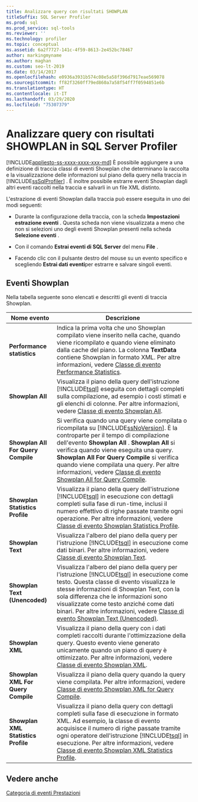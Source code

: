 ```yaml
---
title: Analizzare query con risultati SHOWPLAN
titleSuffix: SQL Server Profiler
ms.prod: sql
ms.prod_service: sql-tools
ms.reviewer: ''
ms.technology: profiler
ms.topic: conceptual
ms.assetid: 6a2f7727-141c-4f59-8613-2e452bc78467
author: markingmyname
ms.author: maghan
ms.custom: seo-lt-2019
ms.date: 03/14/2017
ms.openlocfilehash: e0936a3931b574c08e5a58f396d7917eae569078
ms.sourcegitcommit: ff82f3260ff79ed860a7a58f54ff7f0594851e6b
ms.translationtype: HT
ms.contentlocale: it-IT
ms.lasthandoff: 03/29/2020
ms.locfileid: "75307379"
---
```

# <a name="analyze-queries-with-showplan-results-in-sql-server-profiler"></a>Analizzare query con risultati SHOWPLAN in SQL Server Profiler

[!INCLUDE[appliesto-ss-xxxx-xxxx-xxx-md](../../includes/appliesto-ss-xxxx-xxxx-xxx-md.md)]
  È possibile aggiungere a una definizione di traccia classi di eventi Showplan che determinano la raccolta e la visualizzazione delle informazioni sul piano della query nella traccia in [!INCLUDE[ssSqlProfiler](../../includes/sssqlprofiler-md.md)] . È inoltre possibile estrarre eventi Showplan dagli altri eventi raccolti nella traccia e salvarli in un file XML distinto.  
  
 L'estrazione di eventi Showplan dalla traccia può essere eseguita in uno dei modi seguenti:  
  
-   Durante la configurazione della traccia, con la scheda **Impostazioni estrazione eventi** . Questa scheda non viene visualizzata a meno che non si selezioni uno degli eventi Showplan presenti nella scheda **Selezione eventi** .  
  
-   Con il comando **Estrai eventi di SQL Server** del menu **File** .  
  
-   Facendo clic con il pulsante destro del mouse su un evento specifico e scegliendo **Estrai dati eventi**per estrarre e salvare singoli eventi.  
  
## <a name="showplan-events"></a>Eventi Showplan  
 Nella tabella seguente sono elencati e descritti gli eventi di traccia Showplan.  
  
|Nome evento|Descrizione|  
|----------------|-----------------|  
|**Performance statistics**|Indica la prima volta che uno Showplan compilato viene inserito nella cache, quando viene ricompilato e quando viene eliminato dalla cache del piano. La colonna **TextData** contiene Showplan in formato XML. Per altre informazioni, vedere [Classe di evento Performance Statistics](../../relational-databases/event-classes/performance-statistics-event-class.md).|  
|**Showplan All**|Visualizza il piano della query dell'istruzione [!INCLUDE[tsql](../../includes/tsql-md.md)] eseguita con dettagli completi sulla compilazione, ad esempio i costi stimati e gli elenchi di colonne. Per altre informazioni, vedere [Classe di evento Showplan All](../../relational-databases/event-classes/showplan-all-event-class.md).|  
|**Showplan All For Query Compile**|Si verifica quando una query viene compilata o ricompilata su [!INCLUDE[ssNoVersion](../../includes/ssnoversion-md.md)]. È la controparte per il tempo di compilazione dell'evento **Showplan All** . **Showplan All** si verifica quando viene eseguita una query. **Showplan All For Query Compile** si verifica quando viene compilata una query. Per altre informazioni, vedere [Classe di evento Showplan All for Query Compile](../../relational-databases/event-classes/showplan-all-for-query-compile-event-class.md).|  
|**Showplan Statistics Profile**|Visualizza il piano della query dell'istruzione [!INCLUDE[tsql](../../includes/tsql-md.md)] in esecuzione con dettagli completi sulla fase di run-time, inclusi il numero effettivo di righe passate tramite ogni operazione. Per altre informazioni, vedere [Classe di evento Showplan Statistics Profile](../../relational-databases/event-classes/showplan-statistics-profile-event-class.md).|  
|**Showplan Text**|Visualizza l'albero del piano della query per l'istruzione [!INCLUDE[tsql](../../includes/tsql-md.md)] in esecuzione come dati binari. Per altre informazioni, vedere [Classe di evento Showplan Text](../../relational-databases/event-classes/showplan-text-event-class.md).|  
|**Showplan Text (Unencoded)**|Visualizza l'albero del piano della query per l'istruzione [!INCLUDE[tsql](../../includes/tsql-md.md)] in esecuzione come testo. Questa classe di evento visualizza le stesse informazioni di Showplan Text, con la sola differenza che le informazioni sono visualizzate come testo anziché come dati binari. Per altre informazioni, vedere [Classe di evento Showplan Text &#40;Unencoded&#41;](../../relational-databases/event-classes/showplan-text-unencoded-event-class.md).|  
|**Showplan XML**|Visualizza il piano della query con i dati completi raccolti durante l'ottimizzazione della query. Questo evento viene generato unicamente quando un piano di query è ottimizzato. Per altre informazioni, vedere [Classe di evento Showplan XML](../../relational-databases/event-classes/showplan-xml-event-class.md).|  
|**Showplan XML For Query Compile**|Visualizza il piano della query quando la query viene compilata. Per altre informazioni, vedere [Classe di evento Showplan XML for Query Compile](../../relational-databases/event-classes/showplan-xml-for-query-compile-event-class.md).|  
|**Showplan XML Statistics Profile**|Visualizza il piano della query con dettagli completi sulla fase di esecuzione in formato XML. Ad esempio, la classe di evento acquisisce il numero di righe passate tramite ogni operatore dell'istruzione [!INCLUDE[tsql](../../includes/tsql-md.md)] in esecuzione. Per altre informazioni, vedere [Classe di evento Showplan XML Statistics Profile](../../relational-databases/event-classes/showplan-xml-statistics-profile-event-class.md).|  
  
## <a name="see-also"></a>Vedere anche  
 [Categoria di eventi Prestazioni](../../relational-databases/event-classes/performance-event-category.md)  
  
  
